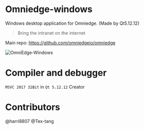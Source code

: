 # Omniedge-windows


Windows desktop application for Omniedge. (Made by Qt5.12.12)

>Bring the intranet on the internet

Main repo: https://github.com/omniedgeio/omniedge

![OmniEdge-Windows](https://user-images.githubusercontent.com/93888/171177275-6ec8e7f6-3ea3-4163-8e1a-ef33c5ed0b9f.png)


# Compiler and debugger

`MSVC 2017 32Bit` in `Qt 5.12.12` Creator

# Contributors

@harri8807 @Tex-tang
